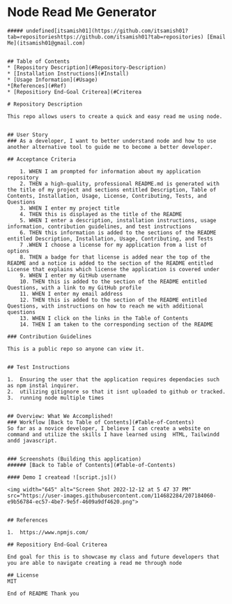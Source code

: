# Node Read Me Generator
    ##### undefined[itsamish01](https://github.com/itsamish01?tab=repositorieshttps://github.com/itsamish01?tab=repositories) [Email Me](itsamish01@gmail.com) 
   
    
    ## Table of Contents
    * [Repository Description](#Repository-Description)
    * [Installation Instructions](#Install)
    * [Usage Information](#Usage)
    *[References](#Ref)
    * [Repositiory End-Goal Criterea](#Criterea
    
    # Repository Description
  
    This repo allows users to create a quick and easy read me using node.
    
    
    ## User Story
    ### As a developer, I want to better understand node and how to use another alternative tool to guide me to become a better developer.

    ## Acceptance Criteria

        1. WHEN I am prompted for information about my application repository
        2. THEN a high-quality, professional README.md is generated with the title of my project and sections entitled Description, Table of Contents, Installation, Usage, License, Contributing, Tests, and Questions
        3. WHEN I enter my project title
        4. THEN this is displayed as the title of the README
        5. WHEN I enter a description, installation instructions, usage information, contribution guidelines, and test instructions
        6. THEN this information is added to the sections of the README entitled Description, Installation, Usage, Contributing, and Tests
        7 .WHEN I choose a license for my application from a list of options
        8. THEN a badge for that license is added near the top of the README and a notice is added to the section of the README entitled License that explains which license the application is covered under
        9. WHEN I enter my GitHub username
        10. THEN this is added to the section of the README entitled Questions, with a link to my GitHub profile
        11. WHEN I enter my email address
        12. THEN this is added to the section of the README entitled Questions, with instructions on how to reach me with additional questions
        13. WHEN I click on the links in the Table of Contents
        14. THEN I am taken to the corresponding section of the README
    
    ### Contribution Guidelines

    This is a public repo so anyone can view it.
    
    
    ## Test Instructions

    1.  Ensuring the user that the application requires dependacies such as npm instal inquirer.
    2.  utilizing gitignore so that it isnt uploaded to github or tracked.
    3.  running node multiple times
    
    
    ## Overview: What We Accomplished!
    ### Workflow [Back to Table of Contents](#Table-of-Contents)
    So far as a novice developer, I believe I can create a website on command and utilize the skills I have learned using  HTML, Tailwindd andd javascript.
    
    
    ### Screenshots (Building this application)
    ###### [Back to Table of Contents](#Table-of-Contents)
    
    #### Demo I createad ![script.js]()
   
    <img width="645" alt="Screen Shot 2022-12-12 at 5 47 37 PM" src="https://user-images.githubusercontent.com/114682284/207184060-e9b56784-ec57-4be7-9e5f-4609a9df4620.png">

    
    ## References
  
    1.  https://www.npmjs.com/
    
    ## Repositiory End-Goal Criterea
   
    End goal for this is to showcase my class and future developers that you are able to navigate creating a read me through node
    
    ## License
    MIT
    
    End of README Thank you
